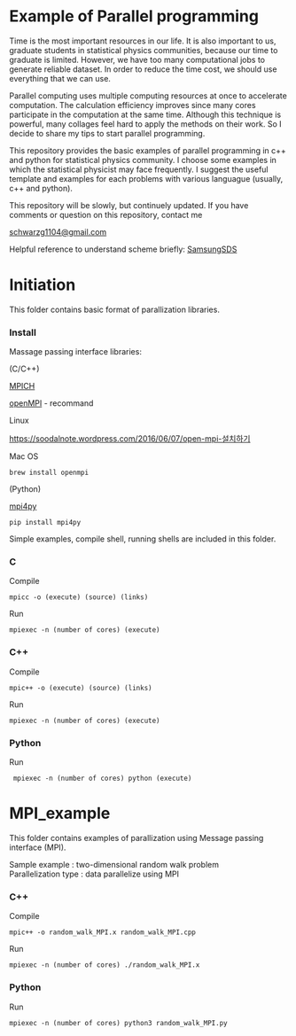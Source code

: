 Example of Parallel programming
===================
Time is the most important resources in our life. It is also important to us, graduate students in statistical physics communities, because our time to graduate is limited. However, we have too many computational jobs to generate reliable dataset. In order to reduce the time cost, we should use everything that we can use.

Parallel computing uses multiple computing resources at once to accelerate computation. The calculation efficiency improves since many cores participate in the computation at the same time. Although this technique is powerful, many collages feel hard to apply the methods on their work. So I decide to share my tips to start parallel programming. 

This repository provides the basic examples of parallel programming in c++ and python for statistical physics community. I choose some examples in which the statistical physicist may face frequently. I suggest the useful template and examples for each problems with various languague (usually, c++ and python). 

This repository will be slowly, but continuely updated. If you have comments or question on this repository, contact me 

<schwarzg1104@gmail.com>

Helpful reference to understand scheme briefly: [SamsungSDS](https://www.samsungsds.com/kr/story/1233713_4655.html)

# Initiation
This folder contains basic format of parallization libraries.

### Install

Massage passing interface libraries:

(C/C++)

[MPICH](https://www.mpich.org)

[openMPI](https://www.open-mpi.org)  - recommand

Linux

https://soodalnote.wordpress.com/2016/06/07/open-mpi-설치하기

Mac OS

	brew install openmpi

(Python)

[mpi4py](https://mpi4py.readthedocs.io/en/stable/)

	pip install mpi4py

Simple examples, compile shell, running shells are included in this folder.

### C
Compile

	mpicc -o (execute) (source) (links)   

Run 

	mpiexec -n (number of cores) (execute)   

### C++
Compile

	mpic++ -o (execute) (source) (links)   

Run

	mpiexec -n (number of cores) (execute)   

### Python
Run

	 mpiexec -n (number of cores) python (execute)   

# MPI_example
This folder contains examples of parallization using Message passing interface (MPI). 

Sample example : two-dimensional random walk problem   
Parallelization type : data parallelize using MPI   

### C++
Compile

	mpic++ -o random_walk_MPI.x random_walk_MPI.cpp   

Run

	mpiexec -n (number of cores) ./random_walk_MPI.x   

### Python
Run

	mpiexec -n (number of cores) python3 random_walk_MPI.py

